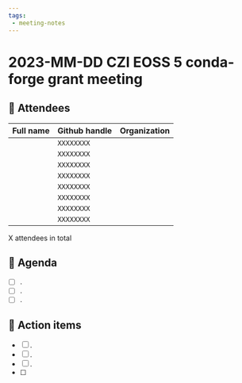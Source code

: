```yaml
---
tags:
 - meeting-notes
---
```

# 2023-MM-DD CZI EOSS 5 conda-forge grant meeting

## 👥 Attendees

| Full name              | Github handle    | Organization  |
|------------------------|------------------|---------------|
|                        | `XXXXXXXX`       |               |
|                        | `XXXXXXXX`       |               |
|                        | `XXXXXXXX`       |               |
|                        | `XXXXXXXX`       |               |
|                        | `XXXXXXXX`       |               |
|                        | `XXXXXXXX`       |               |
|                        | `XXXXXXXX`       |               |
|                        | `XXXXXXXX`       |               |


X attendees in total

## 📝 Agenda

- [ ] .
- [ ] .
- [ ] .

## 🚀 Action items

- [ ] .
- [ ] .
- [ ] .
- [ ] 